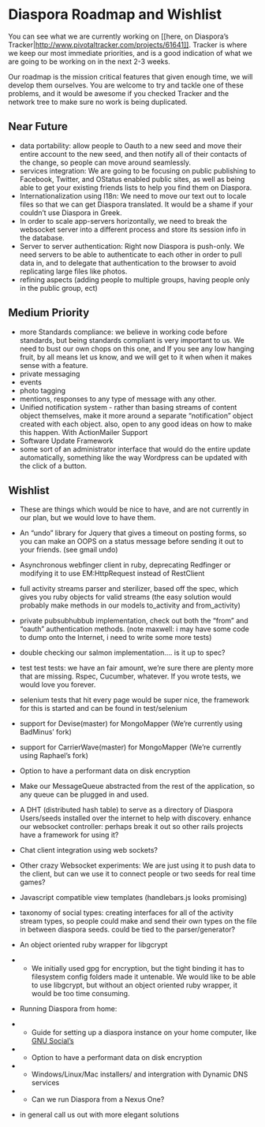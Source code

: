 # Diaspora Roadmap and Wishlist

You can see what we are currently working on [[here, on Diaspora’s Tracker|http://www.pivotaltracker.com/projects/61641]]. Tracker is where we keep our most immediate priorities, and is a good indication of what we are going to be working on in the next 2-3 weeks.

Our roadmap is the mission critical features that given enough time, we will develop them ourselves.  You are welcome to try and tackle one of these problems, and it would be awesome if you checked Tracker and the network tree to make sure no work is being duplicated.

## Near Future
- data portability: allow people to Oauth to a new seed and move their entire account to the new seed, and then notify all of their contacts of the change, so people can move around seamlessly.
- services integration:  We are going to be focusing on public publishing to Facebook, Twitter, and OStatus enabled public sites, as well as being able to get your existing friends lists to help you find them on Diaspora.
- Internationalization using I18n: We need to move our text out to locale files so that we can get Diaspora translated.  It would be a shame if your couldn’t use Diaspora in Greek.
- In order to scale app-servers horizontally, we need to break the websocket server into a different process and store its session info in the database.
- Server to server authentication:  Right now Diaspora is push-only.  We need servers to be able to authenticate to each other in order to pull data in, and to delegate that authentication to the browser to avoid replicating large files like photos.
- refining aspects (adding people to multiple groups, having people only in the public group, ect) 

## Medium Priority
- more Standards compliance: we believe in working code before standards, but being standards compliant is very important to us.  We need to bust our own chops on this one, and If you see any low hanging fruit, by all means let us know, and we will get to it when when it makes sense with a feature.
- private messaging
- events
- photo tagging
- mentions, responses to any type of message with any other.
- Unified notification system - rather than basing streams of content object themselves, make it more around a separate “notification” object created with each object.  also, open to any good ideas on how to make this happen.  With ActionMailer Support
- Software Update Framework
- some sort of an administrator interface that would do the entire update automatically, something like the way Wordpress can be updated with the click of a button.

## Wishlist
- These are things which would be nice to have, and are not currently in our plan, but we would love to have them.
- An “undo” library for Jquery that gives a timeout on posting forms, so you can make an OOPS on a status message before sending it out to your friends. (see gmail undo)
- Asynchronous  webfinger client in ruby, deprecating Redfinger or modifying it to use EM:HttpRequest instead of RestClient
- full activity streams parser and sterilizer, based off the spec, which gives you ruby objects for valid streams (the easy solution would probably make methods in our models to_activity and from_activity)
- private pubsubhubbub implementation, check out both the “from” and “oauth” authentication methods. (note maxwell: i may have some code to dump onto the Internet, i need to write some more tests)
- double checking our salmon implementation.... is it up to spec?
- test test tests: we have an fair amount, we’re sure there are plenty more that are missing.  Rspec, Cucumber, whatever.  If you wrote tests, we would love you forever.
- selenium tests that hit every page would be super nice, the framework for this is started and can be found in test/selenium
- support for Devise(master) for MongoMapper (We’re currently using BadMinus’ fork)
- support for CarrierWave(master) for MongoMapper (We’re currently using Raphael’s fork)
- Option to have a performant data on disk encryption
- Make our MessageQueue abstracted from the rest of the application, so any queue can be plugged in and used.

- A DHT (distributed hash table) to serve as a directory of Diaspora Users/seeds installed over the internet to help with discovery.
enhance our websocket controller: perhaps break it out so other rails projects have a framework for using it?
- Chat client integration using web sockets?
- Other crazy Websocket experiments: We are just using it to push data to the client, but can we use it to connect people or two seeds for real time games?

- Javascript compatible view templates (handlebars.js looks promising)

- taxonomy of social types: creating interfaces for all of the activity stream types, so people could make and send their own types on the file in between diaspora seeds. could be tied to the parser/generator?

- An object oriented ruby wrapper for libgcrypt
 - - We initially used gpg for encryption, but the tight binding it has to filesystem config folders made it untenable. We would like to be able to use libgcrypt, but without an object oriented ruby wrapper, it would be too time consuming.

- Running Diaspora from home:
 - - Guide for setting up a diaspora instance on your home computer, like [GNU Social’s](http://foocorp.net/projects/fooplug/)
 - - Option to have a performant data on disk encryption
 - - Windows/Linux/Mac installers/ and intergration with Dynamic DNS services
 - - Can we run Diaspora from a Nexus One?

- in general call us out with more elegant solutions